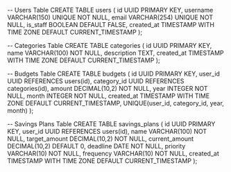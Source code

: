-- Users Table
CREATE TABLE users (
    id UUID PRIMARY KEY,
    username VARCHAR(150) UNIQUE NOT NULL,
    email VARCHAR(254) UNIQUE NOT NULL,
    is_staff BOOLEAN DEFAULT FALSE,
    created_at TIMESTAMP WITH TIME ZONE DEFAULT CURRENT_TIMESTAMP
);

-- Categories Table
CREATE TABLE categories (
    id UUID PRIMARY KEY,
    name VARCHAR(100) NOT NULL,
    description TEXT,
    created_at TIMESTAMP WITH TIME ZONE DEFAULT CURRENT_TIMESTAMP
);

-- Budgets Table
CREATE TABLE budgets (
    id UUID PRIMARY KEY,
    user_id UUID REFERENCES users(id),
    category_id UUID REFERENCES categories(id),
    amount DECIMAL(10,2) NOT NULL,
    year INTEGER NOT NULL,
    month INTEGER NOT NULL,
    created_at TIMESTAMP WITH TIME ZONE DEFAULT CURRENT_TIMESTAMP,
    UNIQUE(user_id, category_id, year, month)
);

-- Savings Plans Table
CREATE TABLE savings_plans (
    id UUID PRIMARY KEY,
    user_id UUID REFERENCES users(id),
    name VARCHAR(100) NOT NULL,
    target_amount DECIMAL(10,2) NOT NULL,
    current_amount DECIMAL(10,2) DEFAULT 0,
    deadline DATE NOT NULL,
    priority VARCHAR(10) NOT NULL,
    frequency VARCHAR(10) NOT NULL,
    created_at TIMESTAMP WITH TIME ZONE DEFAULT CURRENT_TIMESTAMP
);
